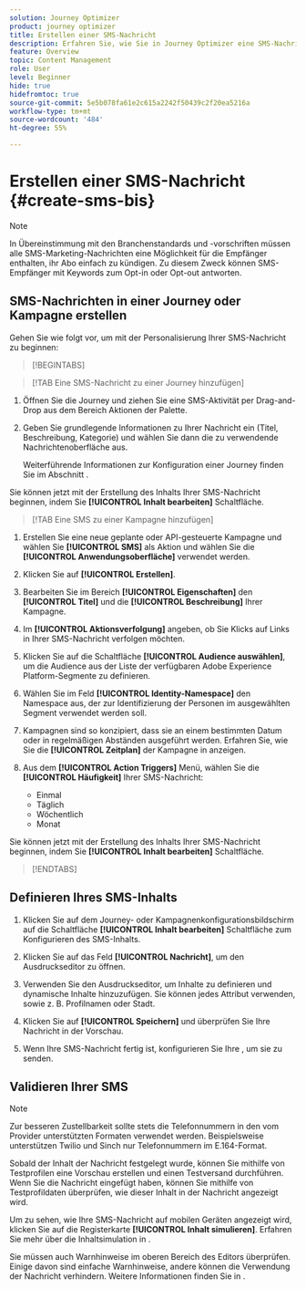 ```yaml
---
solution: Journey Optimizer
product: journey optimizer
title: Erstellen einer SMS-Nachricht
description: Erfahren Sie, wie Sie in Journey Optimizer eine SMS-Nachricht erstellen.
feature: Overview
topic: Content Management
role: User
level: Beginner
hide: true
hidefromtoc: true
source-git-commit: 5e5b078fa61e2c615a2242f50439c2f20ea5216a
workflow-type: tm+mt
source-wordcount: '484'
ht-degree: 55%

---
```


# Erstellen einer SMS-Nachricht {#create-sms-bis}

>[!NOTE]
>
>In Übereinstimmung mit den Branchenstandards und -vorschriften müssen alle SMS-Marketing-Nachrichten eine Möglichkeit für die Empfänger enthalten, ihr Abo einfach zu kündigen. Zu diesem Zweck können SMS-Empfänger mit Keywords zum Opt-in oder Opt-out antworten.

## SMS-Nachrichten in einer Journey oder Kampagne erstellen

Gehen Sie wie folgt vor, um mit der Personalisierung Ihrer SMS-Nachricht zu beginnen:

>[!BEGINTABS]

>[!TAB Eine SMS-Nachricht zu einer Journey hinzufügen]

1. Öffnen Sie die Journey und ziehen Sie eine SMS-Aktivität per Drag-and-Drop aus dem Bereich Aktionen der Palette.

1. Geben Sie grundlegende Informationen zu Ihrer Nachricht ein (Titel, Beschreibung, Kategorie) und wählen Sie dann die zu verwendende Nachrichtenoberfläche aus.

   Weiterführende Informationen zur Konfiguration einer Journey finden Sie im Abschnitt .

Sie können jetzt mit der Erstellung des Inhalts Ihrer SMS-Nachricht beginnen, indem Sie **[!UICONTROL Inhalt bearbeiten]** Schaltfläche.

>[!TAB Eine SMS zu einer Kampagne hinzufügen]

1. Erstellen Sie eine neue geplante oder API-gesteuerte Kampagne und wählen Sie **[!UICONTROL SMS]** als Aktion und wählen Sie die **[!UICONTROL Anwendungsoberfläche]** verwendet werden.

1. Klicken Sie auf **[!UICONTROL Erstellen]**.

1. Bearbeiten Sie im Bereich **[!UICONTROL Eigenschaften]** den **[!UICONTROL Titel]** und die **[!UICONTROL Beschreibung]** Ihrer Kampagne.

1. Im **[!UICONTROL Aktionsverfolgung]** angeben, ob Sie Klicks auf Links in Ihrer SMS-Nachricht verfolgen möchten.

1. Klicken Sie auf die Schaltfläche **[!UICONTROL Audience auswählen]**, um die Audience aus der Liste der verfügbaren Adobe Experience Platform-Segmente zu definieren.

1. Wählen Sie im Feld **[!UICONTROL Identity-Namespace]** den Namespace aus, der zur Identifizierung der Personen im ausgewählten Segment verwendet werden soll.

1. Kampagnen sind so konzipiert, dass sie an einem bestimmten Datum oder in regelmäßigen Abständen ausgeführt werden. Erfahren Sie, wie Sie die **[!UICONTROL Zeitplan]** der Kampagne in anzeigen.

1. Aus dem **[!UICONTROL Action Triggers]** Menü, wählen Sie die **[!UICONTROL Häufigkeit]** Ihrer SMS-Nachricht:

   * Einmal
   * Täglich
   * Wöchentlich
   * Monat

Sie können jetzt mit der Erstellung des Inhalts Ihrer SMS-Nachricht beginnen, indem Sie **[!UICONTROL Inhalt bearbeiten]** Schaltfläche.

>[!ENDTABS]

## Definieren Ihres SMS-Inhalts

1. Klicken Sie auf dem Journey- oder Kampagnenkonfigurationsbildschirm auf die Schaltfläche **[!UICONTROL Inhalt bearbeiten]** Schaltfläche zum Konfigurieren des SMS-Inhalts.

1. Klicken Sie auf das Feld **[!UICONTROL Nachricht]**, um den Ausdruckseditor zu öffnen.

1. Verwenden Sie den Ausdruckseditor, um Inhalte zu definieren und dynamische Inhalte hinzuzufügen. Sie können jedes Attribut verwenden, sowie z. B. Profilnamen oder Stadt.

1. Klicken Sie auf **[!UICONTROL Speichern]** und überprüfen Sie Ihre Nachricht in der Vorschau.

1. Wenn Ihre SMS-Nachricht fertig ist, konfigurieren Sie Ihre , um sie zu senden.

## Validieren Ihrer SMS

>[!NOTE]
>
> Zur besseren Zustellbarkeit sollte stets die Telefonnummern in den vom Provider unterstützten Formaten verwendet werden. Beispielsweise unterstützen Twilio und Sinch nur Telefonnummern im E.164-Format.

Sobald der Inhalt der Nachricht festgelegt wurde, können Sie mithilfe von Testprofilen eine Vorschau erstellen und einen Testversand durchführen. Wenn Sie die Nachricht eingefügt haben, können Sie mithilfe von Testprofildaten überprüfen, wie dieser Inhalt in der Nachricht angezeigt wird.

Um zu sehen, wie Ihre SMS-Nachricht auf mobilen Geräten angezeigt wird, klicken Sie auf die Registerkarte **[!UICONTROL Inhalt simulieren]**. Erfahren Sie mehr über die Inhaltsimulation in .

Sie müssen auch Warnhinweise im oberen Bereich des Editors überprüfen.  Einige davon sind einfache Warnhinweise, andere können die Verwendung der Nachricht verhindern. Weitere Informationen finden Sie in .
